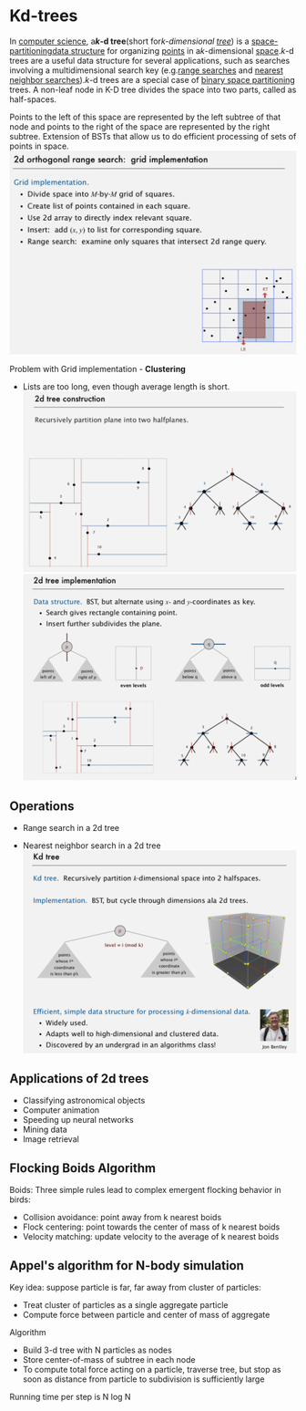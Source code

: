 # Kd-trees

In [computer science](https://en.wikipedia.org/wiki/Computer_science), a***k*-d tree**(short for*k-dimensional [tree](https://en.wikipedia.org/wiki/Tree_data_structure)*) is a [space-partitioning](https://en.wikipedia.org/wiki/Space_partitioning)[data structure](https://en.wikipedia.org/wiki/Data_structure) for organizing [points](https://en.wikipedia.org/wiki/Point_(geometry)) in a*k*-dimensional [space](https://en.wikipedia.org/wiki/Euclidean_space).*k*-d trees are a useful data structure for several applications, such as searches involving a multidimensional search key (e.g.[range searches](https://en.wikipedia.org/wiki/Range_search) and [nearest neighbor searches](https://en.wikipedia.org/wiki/Nearest_neighbor_search)).*k*-d trees are a special case of [binary space partitioning](https://en.wikipedia.org/wiki/Binary_space_partitioning) trees.
A non-leaf node in K-D tree divides the space into two parts, called as half-spaces.

Points to the left of this space are represented by the left subtree of that node and points to the right of the space are represented by the right subtree.
Extension of BSTs that allow us to do efficient processing of sets of points in space.
![image](media/Kd-trees-image1.png)

Problem with Grid implementation - **Clustering**

- Lists are too long, even though average length is short.
![image](media/Kd-trees-image2.png)
![image](media/Kd-trees-image3.png)

## Operations

- Range search in a 2d tree

- Nearest neighbor search in a 2d tree
![image](media/Kd-trees-image4.png)

## Applications of 2d trees

- Classifying astronomical objects
- Computer animation
- Speeding up neural networks
- Mining data
- Image retrieval

## Flocking Boids Algorithm

Boids: Three simple rules lead to complex emergent flocking behavior in birds:

- Collision avoidance: point away from k nearest boids
- Flock centering: point towards the center of mass of k nearest boids
- Velocity matching: update velocity to the average of k nearest boids

## Appel's algorithm for N-body simulation

Key idea: suppose particle is far, far away from cluster of particles:

- Treat cluster of particles as a single aggregate particle
- Compute force between particle and center of mass of aggregate

Algorithm

- Build 3-d tree with N particles as nodes
- Store center-of-mass of subtree in each node
- To compute total force acting on a particle, traverse tree, but stop as soon as distance from particle to subdivision is sufficiently large

Running time per step is N log N
